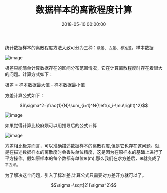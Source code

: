 ﻿---
layout: post
title: 数据样本的离散程度计算
date: 2018-05-10 00:00:00
categories: 大数据
---

统计数据样本的离散程度方法大致可分为三种：`极差`、`方差`、`标准差`，样本数据

![image](http://ww1.sinaimg.cn/large/0066vfZIgy1fr5jxrjda5j315204q3yo.jpg)


极差只能简单计算数据存在的区间分布范围情况，它在计算离散程度时存在着很大的问题。计算方式如下：

极差 = 样本数据最大值 - 样本数据最小值

方差计算公式如下：

$$\sigma^2=\frac{1}{N}\sum_{i=1}^N{\left(x_i-\mu\right)^2}$$

![image](http://ww1.sinaimg.cn/large/0066vfZIgy1fr5kyygs8dj31590agjt1.jpg)

如果觉得计算比较麻烦可以用推导后的公式计算

![image](http://ww1.sinaimg.cn/large/0066vfZIgy1fr5l09bqcqj30zr0j341w.jpg)

方差相比极差而言，可以准确描述数据样本的离散程度,但是它也存在这问题。就是在描述数据样本的离散度时会丢失单位精度，这是因为在原样本的基础上进行了平方操作。假如原样本的每个数都有单位`米`(m),那么我们在求方差后，`米`就变成了`平方米`。

为了解决这个问题，引入了标准差,计算公式只需要对方差开方就可以了。

$$\sigma=\sqrt[2]{\sigma^2}$$

